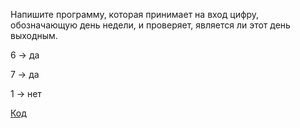 Напишите программу, которая принимает на вход цифру, обозначающую
день недели, и проверяет, является ли этот день выходным.

6 -> да

7 -> да

1 -> нет


[Код](Program.cs)